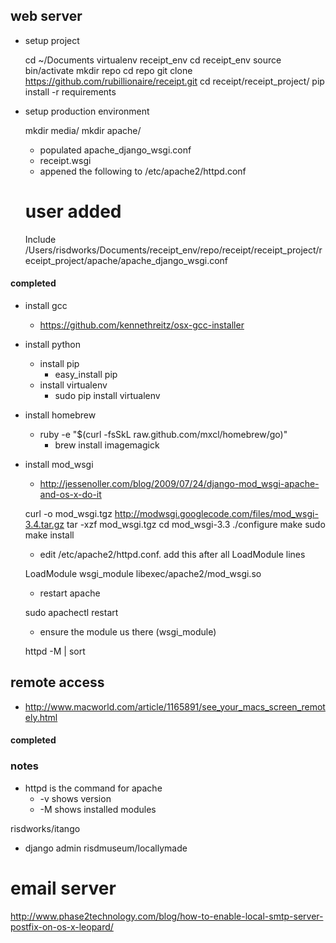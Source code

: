 ## web server

- setup project
	
	cd ~/Documents
	virtualenv receipt_env
	cd receipt_env
	source bin/activate
	mkdir repo
	cd repo
	git clone https://github.com/rubillionaire/receipt.git
	cd receipt/receipt_project/
	pip install -r requirements

- setup production environment

	mkdir media/
	mkdir apache/

	- populated apache_django_wsgi.conf
	- receipt.wsgi
	- appened the following to /etc/apache2/httpd.conf

	# user added
	Include /Users/risdworks/Documents/receipt_env/repo/receipt/receipt_project/receipt_project/apache/apache_django_wsgi.conf


#### completed
- install gcc
	- https://github.com/kennethreitz/osx-gcc-installer
- install python
	- install pip
		- easy_install pip
	- install virtualenv
		- sudo pip install virtualenv

- install homebrew
	- ruby -e "$(curl -fsSkL raw.github.com/mxcl/homebrew/go)"
		- brew install imagemagick

- install mod_wsgi

	- http://jessenoller.com/blog/2009/07/24/django-mod_wsgi-apache-and-os-x-do-it

	curl -o mod_wsgi.tgz http://modwsgi.googlecode.com/files/mod_wsgi-3.4.tar.gz
	tar -xzf mod_wsgi.tgz
	cd mod_wsgi-3.3
	./configure
	make
	sudo make install

	- edit /etc/apache2/httpd.conf. add this after all LoadModule lines

	LoadModule wsgi_module libexec/apache2/mod_wsgi.so

	- restart apache

	sudo apachectl restart

	- ensure the module us there (wsgi_module)

	httpd -M | sort


## remote access

- http://www.macworld.com/article/1165891/see_your_macs_screen_remotely.html

#### completed


### notes

- httpd is the command for apache
	- -v shows version
	- -M shows installed modules

risdworks/itango

- django admin
	risdmuseum/locallymade

# email server

http://www.phase2technology.com/blog/how-to-enable-local-smtp-server-postfix-on-os-x-leopard/